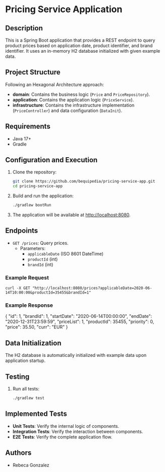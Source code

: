 # Pricing Service Application

## Description

This is a Spring Boot application that provides a REST endpoint to query product prices based on application date, product identifier, and brand identifier. It uses an in-memory H2 database initialized with given example data.

## Project Structure

Following an Hexagonal Architecture approach:

- **domain**: Contains the business logic (`Price` and `PriceRepository`).
- **application**: Contains the application logic (`PriceService`).
- **infrastructure**: Contains the infrastructure implementation (`PriceController`) and data configuration (`DataInit`).

## Requirements

- Java 17+
- Gradle

## Configuration and Execution

1. Clone the repository:
   ```sh
   git clone https://github.com/bequipedia/pricing-service-app.git
   cd pricing-service-app
2. Build and run the application:
   ```sh
   ./gradlew bootRun
3. The application will be available at [http://localhost:8080](http://localhost:8080).

## Endpoints

- `GET /prices`: Query prices.
    - Parameters:
        - `applicableDate` (ISO 8601 DateTime)
        - `productId` (int)
        - `brandId` (int)
### Example Request
    curl -X GET "http://localhost:8080/prices?applicableDate=2020-06-14T10:00:00&productId=35455&brandId=1"
### Example Response

{
"id": 1,
"brandId": 1,
"startDate": "2020-06-14T00:00:00",
"endDate": "2020-12-31T23:59:59",
"priceList": 1,
"productId": 35455,
"priority": 0,
"price": 35.50,
"curr": "EUR"
}

## Data Initialization

The H2 database is automatically initialized with example data upon application startup.
## Testing

1. Run all tests:
   ```sh
   ./gradlew test
   
   
## Implemented Tests

- **Unit Tests**: Verify the internal logic of components.
- **Integration Tests**: Verify the interaction between components.
- **E2E Tests**: Verify the complete application flow.
## Authors
- Rebeca Gonzalez
